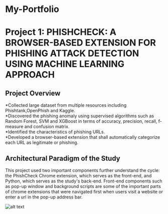 # My-Portfolio
# Project 1: PHISHCHECK: A BROWSER-BASED EXTENSION FOR PHISHING ATTACK DETECTION USING MACHINE LEARNING APPROACH <br />
## Project Overview
*Collected large dataset from multiple resources including Phishtank,OpenPhish and Kaggle.<br />
*Discovered the phishing anomaly using supervised algorithms such as Random Forest, SVM and XGBoost in terms of accuracy, precision, recall, f-measure and confusion matrix.<br />
*Identified the characteristics of phishing URLs.<br />
*Developed a browser-based extension that shall automatically categorize each URL as legitimate or phishing.

## Architectural Paradigm of the Study
This project used two important components further understand the cycle: the PhishCheck Chrome extension, which serves as the front-end, and Python, which serves as the study's back-end. Front-end components such as pop-up window and background scripts are some of the important parts of chrome extensions that were navigated first when users visit a website or enter a url in the pop-up address bar. <br />

![alt text](1.jpg)
